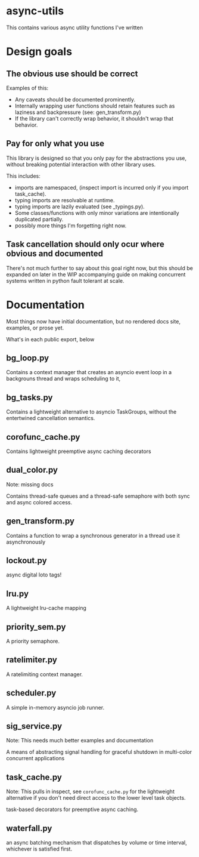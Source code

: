# async-utils

This contains various async utility functions I've written

# Design goals

## The obvious use should be correct

Examples of this:

- Any caveats should be documented prominently.
- Internally wrapping user functions should retain features
  such as laziness and backpressure (see: gen_transform.py)
- If the library can't correctly wrap behavior, it shouldn't wrap that behavior.

## Pay for only what you use

This library is designed so that you only pay for the abstractions you use, without
breaking potential interaction with other library uses.

This includes:

- imports are namespaced, (inspect import is incurred only if you import task_cache).
- typing imports are resolvable at runtime.
- typing imports are lazily evaluated (see _typings.py).
- Some classes/functions with only minor variations are intentionally duplicated partially.
- possibly more things I'm forgetting right now.

## Task cancellation should only ocur where obvious and documented

There's not much further to say about this goal right now, but this
should be expanded on later in the WIP accompanying guide on making
concurrent systems written in python fault tolerant at scale.

# Documentation

Most things now have initial documentation, but no rendered docs site, examples, or
prose yet.

What's in each public export, below

## bg_loop.py

Contains a context manager that creates an asyncio event loop in a backgrouns thread and wraps
scheduling to it,

## bg_tasks.py

Contains a lightweight alternative to asyncio TaskGroups, without the entertwined cancellation semantics.

## corofunc_cache.py

Contains lightweight preemptive async caching decorators

## dual_color.py

Note: missing docs

Contains thread-safe queues and a thread-safe semaphore
with both sync and async colored access.

## gen_transform.py

Contains a function to wrap a synchronous generator in a thread use it asynchronously

## lockout.py

async digital loto tags!

## lru.py

A lightweight lru-cache mapping

## priority_sem.py

A priority semaphore.

## ratelimiter.py

A ratelimiting context manager.

## scheduler.py

A simple in-memory asyncio job runner.

## sig_service.py

Note: This needs much better examples and documentation

A means of abstracting signal handling for graceful shutdown
in multi-color concurrent applications

## task_cache.py

Note: This pulls in inspect, see `corofunc_cache.py` for the lightweight
alternative if you don't need direct access to the lower level task objects.

task-based decorators for preemptive async caching.

## waterfall.py

an async batching mechanism that dispatches by volume or time interval,
whichever is satisfied first.
